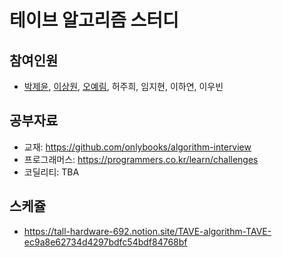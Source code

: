 # 테이브 알고리즘 스터디

## 참여인원

- [박제윤](http://jeiyoon.github.io/), [이상원](https://marshmellowon.github.io/), [오예림](https://yerimoh.github.io/), 허주희, 임지현, 이하연, 이우빈

## 공부자료

- 교재: https://github.com/onlybooks/algorithm-interview
- 프로그래머스: https://programmers.co.kr/learn/challenges
- 코딜리티: TBA

## 스케쥴

- https://tall-hardware-692.notion.site/TAVE-algorithm-TAVE-ec9a8e62734d4297bdfc54bdf84768bf
